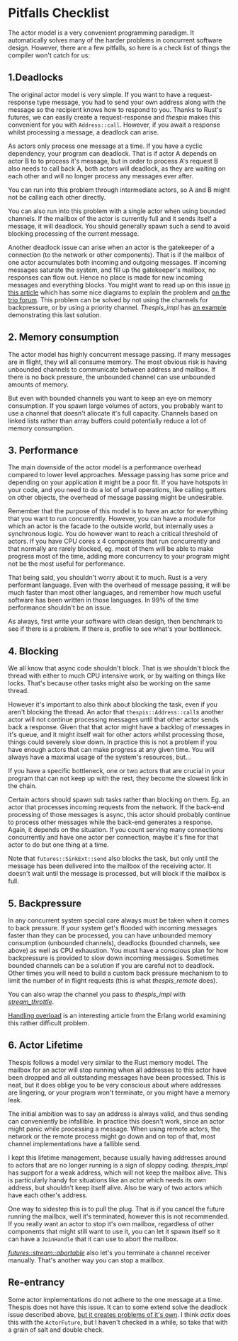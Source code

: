 # Pitfalls Checklist

The actor model is a very convenient programming paradigm. It automatically solves many of the harder problems in concurrent software design. However, there are a few pitfalls, so here is a check list of things the compiler won't catch for us:


## 1.Deadlocks

The original actor model is very simple. If you want to have a request-response type message, you had to send your own address along with the message so the recipient knows how to respond to you. Thanks to Rust's futures, we can easily create a request-response and _thespis_ makes this convenient for you with `Address::call`. However, if you await a response whilst processing a message, a deadlock can arise.

As actors only process one message at a time. If you have a cyclic dependency, your program can deadlock. That is if actor A depends on actor B to to process it's message, but in order to process A's request B also needs to call back A, both actors will deadlock, as they are waiting on each other and will no longer process any messages ever after.

You can run into this problem through intermediate actors, so A and B might not be calling each other directly.

You can also run into this problem with a single actor when using bounded channels. If the mailbox of the actor is currently full and it sends itself a message, it will deadlock. You should generally spawn such a send to avoid blocking processing of the current message.

Another deadlock issue can arise when an actor is the gatekeeper of a connection (to the network or other components). That is if the mailbox of one actor accumulates both incoming and outgoing messages. If incoming messages saturate the system, and fill up the gatekeeper's mailbox, no responses can flow out. Hence no place is made for new incoming messages and everything blocks. You might want to read up on this issue [in this article](https://elizarov.medium.com/deadlocks-in-non-hierarchical-csp-e5910d137cc) which has some nice diagrams to explain the problem and [on the trio forum](https://trio.discourse.group/t/sizing-the-channel-deadlock-freedom-vs-back-pressure). This problem can be solved by not using the channels for backpressure, or by using a priority channel. _Thespis_impl_ has [an example](https://github.com/thespis-rs/thespis_impl/blob/dev/examples/deadlock_prio.rs) demonstrating this last solution.


## 2. Memory consumption

The actor model has highly concurrent message passing. If many messages are in flight, they will all consume memory. The most obvious risk is having unbounded channels to communicate between address and mailbox. If there is no back pressure, the unbounded channel can use unbounded amounts of memory.

But even with bounded channels you want to keep an eye on memory consumption. If you spawn large volumes of actors, you probably want to use a channel that doesn't allocate it's full capacity. Channels based on linked lists rather than array buffers could potentially reduce a lot of memory consumption.


## 3. Performance

The main downside of the actor model is a performance overhead compared to lower level approaches. Message passing has some price and depending on your application it might be a poor fit. If you have hotspots in your code, and you need to do a lot of small operations, like calling getters on other objects, the overhead of message passing might be undesirable.

Remember that the purpose of this model is to have an actor for everything that you want to run concurrently. However, you can have a module for which an actor is the facade to the outside world, but internally uses a synchronous logic. You do however want to reach a critical threshold of actors. If you have CPU cores x 4 components that run concurrently and that normally are rarely blocked, eg. most of them will be able to make progress most of the time, adding more concurrency to your program might not be the most useful for performance.

That being said, you shouldn't worry about it to much. Rust is a very performant language. Even with the overhead of message passing, it will be much faster than most other languages, and remember how much useful software has been written in those languages. In 99% of the time performance shouldn't be an issue.

As always, first write your software with clean design, then benchmark to see if there is a problem. If there is, profile to see what's your bottleneck.


## 4. Blocking

We all know that async code shouldn't block. That is we shouldn't block the thread with either to much CPU intensive work, or by waiting on things like locks. That's because other tasks might also be working on the same thread.

However it's important to also think about blocking the task, even if you aren't blocking the thread. An actor that `thespis::Address::call`s another actor will not continue processing messages until that other actor sends back a response. Given that that actor might have a backlog of messages in it's queue, and it might itself wait for other actors whilst processing those, things could severely slow down. In practice this is not a problem if you have enough actors that can make progress at any given time. You will always have a maximal usage of the system's resources, but...

If you have a specific bottleneck, one or two actors that are crucial in your program that can not keep up with the rest, they become the slowest link in the chain.

Certain actors should spawn sub tasks rather than blocking on them. Eg. an actor that processes incoming requests from the network. If the back-end processing of those messages is async, this actor should probably continue to process other messages while the back-end generates a response. Again, it depends on the situation. If you count serving many connections concurrently and have one actor per connection, maybe it's fine for that actor to do but one thing at a time.

Note that `futures::SinkExt::send` also blocks the task, but only until the message has been delivered into the mailbox of the receiving actor. It doesn't wait until the message is processed, but will block if the mailbox is full.


## 5. Backpressure

In any concurrent system special care always must be taken when it comes to back pressure. If your system get's flooded with incoming messages faster than they can be processed, you can have unbounded memory consumption (unbounded channels), deadlocks (bounded channels, see above) as well as CPU exhaustion. You must have a conscious plan for how backpressure is provided to slow down incoming messages. Sometimes bounded channels can be a solution if you are careful not to deadlock. Other times you will need to build a custom back pressure mechanism to to limit the number of in flight requests (this is what _thespis_remote_ does).

You can also wrap the channel you pass to _thespis_impl_ with [_stream_throttle_](https://lib.rs/crates/stream_throttle).

[Handling overload](https://ferd.ca/handling-overload.html) is an interesting article from the Erlang world examining this rather difficult problem.


## 6. Actor Lifetime

Thespis follows a model very similar to the Rust memory model. The mailbox for an actor will stop running when all addresses to this actor have been dropped and all outstanding messages have been processed. This is neat, but it does oblige you to be very conscious about where addresses are lingering, or your program won't terminate, or you might have a memory leak.

The initial ambition was to say an address is always valid, and thus sending can conveniently be infallible. In practice this doesn't work, since an actor might panic while processing a message. When using remote actors, the network or the remote process might go down and on top of that, most channel implementations have a fallible send.

I kept this lifetime management, because usually having addresses around to actors that are no longer running is a sign of sloppy coding. _thespis_impl_ has support for a weak address, which will not keep the mailbox alive. This is particularly handy for situations like an actor which needs its own address, but shouldn't keep itself alive. Also be wary of two actors which have each other's address.

One way to sidestep this is to pull the plug. That is if you cancel the future running the mailbox, well it's terminated, however this is not recommended. If you really want an actor to stop it's own mailbox, regardless of other components that might still want to use it, you can let it spawn itself so it can have a `JoinHandle` that it can use to abort the mailbox.

[_futures::stream::abortable_](https://docs.rs/futures/0.3.15/futures/stream/fn.abortable.html) also let's you terminate a channel receiver manually. That's another way you can stop a mailbox.


## Re-entrancy

Some actor implementations do not adhere to the one message at a time. Thespis does not have this issue. It can to some extend solve the deadlock issue described above, [but it creates problems of it's own](https://swiftsenpai.com/swift/actor-reentrancy-problem/). I think _actix_ does this with the `ActorFuture`, but I haven't checked in a while, so take that with a grain of salt and double check.

